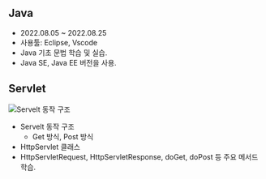 ## **Java**
- 2022.08.05 ~ 2022.08.25
- 사용툴: Eclipse, Vscode
- Java 기초 문법 학습 및 실습.
- Java SE, Java EE 버전을 사용.
## **Servlet**
![Servelt 동작 구조](https://user-images.githubusercontent.com/115764991/203480326-54192b44-9afa-4544-9ea1-a3f2f3e1b7ca.png)
- Servelt 동작 구조
    - Get 방식, Post 방식
- HttpServlet 클래스
- HttpServletRequest, HttpServletResponse, doGet, doPost 등 주요 메서드 학습.